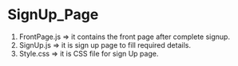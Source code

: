 # SignUp_Page
1. FrontPage.js => it contains the front page after complete signup.
2. SignUp.js => it is sign up page to fill required  details. 
3. Style.css => it is CSS file for sign Up page.


